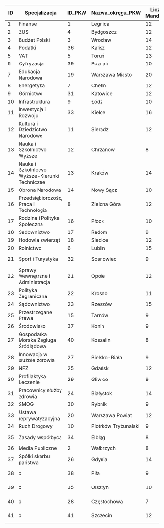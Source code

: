 ID|Specjalizacja|ID_PKW|Nazwa_okręgu_PKW|Liczba Mandatów |Status
-------------|-------------|-------------|-------------|-------------|-------------
1|Finanse |1|Legnica|12|Zatwierdzony
2|ZUS|4|Bydgoszcz|12|Zatwierdzony
3|Budżet Polski|3|Wrocław|14|Zatwierdzony
4|Podatki|36|Kalisz|12|Zatwierdzony
5|VAT|5|Toruń|13|Zatwierdzony
6|Cyfryzacja|39|Poznań|10|Zatwierdzony
7|Edukacja Narodowa|19|Warszawa Miasto|20|Zatwierdzony
8|Energetyka|7|Chełm|12|Zatwierdzony
9|Górnictwo|31|Katowice|12|Zatwierdzony
10|Infrastruktura|9|Łódź|10|Zatwierdzony
11|Inwestycja i Rozwoju|33|Kielce|16|Zatwierdzony
12|Kultura i Dziedzictwo Narodowe|11|Sieradz|12|Zatwierdzony
13|Nauka i Szkolnictwo Wyższe|12|Chrzanów|8|Zatwierdzony
14|Nauka i Szkolnictwo Wyższe-Kierunki Techniczne|13|Kraków|14|Zatwierdzony
15|Obrona Narodowa|14|Nowy Sącz|10|Zatwierdzony
16|Przedsiębiorczośc, Praca i Technologia|8|Zielona Góra|12|Zatwierdzony
17|Rodzina i Polityka Społeczna|16|Płock|10|Zatwierdzony
18|Sadownictwo|17|Radom|9|Zatwierdzony
19|Hodowla zwierząt|18|Siedlce|12|Zatwierdzony
20|Rolnictwo|6|Lublin|15|Zatwierdzony
21|Sport i Turystyka|32|Sosnowiec|9|Do zatwierdzenie
22|Sprawy Wewnętrzne  i Administracja|21|Opole|12|Zatwierdzony
23|Polityka Zagraniczna|22|Krosno|11|Zatwierdzony
24|Sądownictwo|23|Rzeszów|15|Zatwierdzony
25|Przestrzegane Prawa|15|Tarnów|9|Do zatwierdzenie
26|Środowisko|37|Konin|9|Zatwierdzony
27|Gospodarka Morska Żegluga Śródlądowa|40|Koszalin|8|Do zatwierdzenie
28|Innowacja w służbie zdrowia|27|Bielsko-Biała|9|Do zatwierdzenie
29|NFZ|25|Gdańsk|12|Zatwierdzony
30|Profilaktyka Leczenie|29|Gliwice|9|Do zatwierdzenie
31|Pracownicy służby zdrowia|24|Białystok|14|Do zatwierdzenie
32|SMOG|30|Rybnik|9|Zatwierdzony
33|Ustawa reprywatyzacyjna|20|Warszawa Powiat|12|Do zatwierdzenie
34|Ruch Drogowy|10|Piotrków Trybunalski|9|Zatwierdzony
35|Zasady współbyca|34|Elbląg|8|Do zatwierdzenie
36|Media Publiczne|2|Wałbrzych|8|Zatwierdzony
37|Spółki skarbu państwa|26|Gdynia|14|Zatwierdzony
38|x|38|Piła|9|Do zatwierdzenie
39|x|35|Olsztyn|10|Do zatwierdzenie
40|x|28|Częstochowa|7|Do zatwierdzenie
41|x|41|Szczecin|12|Do zatwierdzenie
